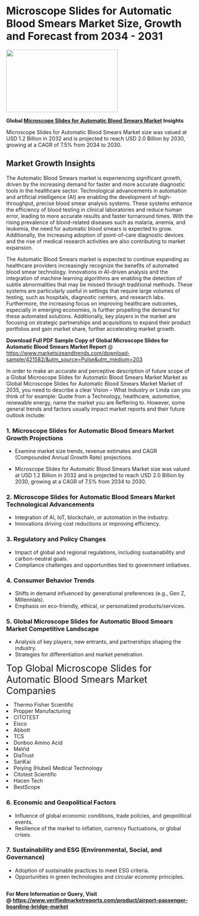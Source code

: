 <H1>Microscope Slides for Automatic Blood Smears Market Size, Growth and Forecast from 2034 - 2031</H1><img class="aligncenter size-medium wp-image-584254" src="https://thirdeyenews.in/wp-content/uploads/2034/09/Global-Market-Research-300x168.jpeg" alt="" width="300" height="168" /><p><strong>Global&nbsp;<a href="https://www.marketsizeandtrends.com/download-sample/421582/&amp;utm_source=Pulse&amp;utm_medium=203">Microscope Slides for Automatic Blood Smears Market</a> Insights</strong></p><p>Microscope Slides for Automatic Blood Smears Market size was valued at USD 1.2 Billion in 2032 and is projected to reach USD 2.0 Billion by 2030, growing at a CAGR of 7.5% from 2034 to 2030.</p><p><h2>Market Growth Insights</h2> <p>The Automatic Blood Smears market is experiencing significant growth, driven by the increasing demand for faster and more accurate diagnostic tools in the healthcare sector. Technological advancements in automation and artificial intelligence (AI) are enabling the development of high-throughput, precise blood smear analysis systems. These systems enhance the efficiency of blood testing in clinical laboratories and reduce human error, leading to more accurate results and faster turnaround times. With the rising prevalence of blood-related diseases such as malaria, anemia, and leukemia, the need for automatic blood smears is expected to grow. Additionally, the increasing adoption of point-of-care diagnostic devices and the rise of medical research activities are also contributing to market expansion. </p> <p>The Automatic Blood Smears market is expected to continue expanding as healthcare providers increasingly recognize the benefits of automated blood smear technology. Innovations in AI-driven analysis and the integration of machine learning algorithms are enabling the detection of subtle abnormalities that may be missed through traditional methods. These systems are particularly useful in settings that require large volumes of testing, such as hospitals, diagnostic centers, and research labs. Furthermore, the increasing focus on improving healthcare outcomes, especially in emerging economies, is further propelling the demand for these automated solutions. Additionally, key players in the market are focusing on strategic partnerships and acquisitions to expand their product portfolios and gain market share, further accelerating market growth. </p><p><span class=""><strong>Download Full PDF Sample Copy of Global Microscope Slides for Automatic Blood Smears Market Report</strong> @ <a href="https://www.marketsizeandtrends.com/download-sample/421582/&amp;utm_source=Pulse&amp;utm_medium=203" target="_blank">https://www.marketsizeandtrends.com/download-sample/421582/&amp;utm_source=Pulse&amp;utm_medium=203</a></span></p><p>In order to make an accurate and perceptive description of future scope of a Global&nbsp;Microscope Slides for Automatic Blood Smears Market Market as Global&nbsp;Microscope Slides for Automatic Blood Smears Market Market of 2035, you need to describe a clear Vision &ndash; What Industry or Linda can you think of for example: Quote from a Technology, healthcare, automotive, renewable energy, name the market you are Reffering to. However, some general trends and factors usually impact market reports and their future outlook include:</p><h3>1.&nbsp;<strong>Microscope Slides for Automatic Blood Smears Market Growth Projections</strong></h3><ul><li>Examine market size trends, revenue estimates and CAGR (Compounded Annual Growth Rate) projections.</li><li><p>Microscope Slides for Automatic Blood Smears Market size was valued at USD 1.2 Billion in 2032 and is projected to reach USD 2.0 Billion by 2030, growing at a CAGR of 7.5% from 2034 to 2030.</p></li></ul><h3>2.&nbsp;<strong>Microscope Slides for Automatic Blood Smears Market Technological Advancements</strong></h3><ul><li>Integration of AI, IoT, blockchain, or automation in the industry.</li><li>Innovations driving cost reductions or improving efficiency.</li></ul><h3>3.&nbsp;<strong>Regulatory and Policy Changes</strong></h3><ul><li>Impact of global and regional regulations, including sustainability and carbon-neutral goals.</li><li>Compliance challenges and opportunities tied to government initiatives.</li></ul><h3>4.&nbsp;<strong>Consumer Behavior Trends</strong></h3><ul><li>Shifts in demand influenced by generational preferences (e.g., Gen Z, Millennials).</li><li>Emphasis on eco-friendly, ethical, or personalized products/services.</li></ul><h3>5.&nbsp;<strong>Global Microscope Slides for Automatic Blood Smears Market Competitive Landscape</strong></h3><ul><li>Analysis of key players, new entrants, and partnerships shaping the industry.</li><li>Strategies for differentiation and market penetration.</li></ul><p data-pm-slice="1 1 []"><span style="color: inherit; font-family: inherit; font-size: 25px;">Top Global Microscope Slides for Automatic Blood Smears Market Companies</span></p><div class="" data-test-id=""><p><li>Thermo Fisher Scientific</li><li> Propper Manufacturing</li><li> CITOTEST</li><li> Eisco</li><li> Abbott</li><li> TCS</li><li> Donboo Amino Acid</li><li> MeVid</li><li> DiaTrust</li><li> SanKai</li><li> Peiying (Hubei) Medical Technology</li><li> Citotest Scientific</li><li> Hacen Tech</li><li> BestScope</li></p></div><h3>6.&nbsp;<strong>Economic and Geopolitical Factors</strong></h3><ul><li>Influence of global economic conditions, trade policies, and geopolitical events.</li><li>Resilience of the market to inflation, currency fluctuations, or global crises.</li></ul><h3>7.&nbsp;<strong>Sustainability and ESG (Environmental, Social, and Governance)</strong></h3><ul><li>Adoption of sustainable practices to meet ESG criteria.</li><li>Opportunities in green technologies and circular economy principles.</li></ul><h2><strong style="font-size: 14px;">For More Information or Query, Visit @&nbsp;</strong><a style="background-color: #ffffff; font-size: 14px;" href="https://www.marketsizeandtrends.com/report/microscope-slides-for-automatic-blood-smears-market/" target="_blank">https://www.verifiedmarketreports.com/product/airport-passenger-boarding-bridge-market</a></h2>
